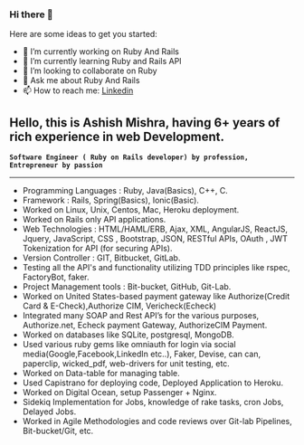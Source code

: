 ### Hi there 👋

Here are some ideas to get you started:

- 🔭 I’m currently working on Ruby And Rails
- 🌱 I’m currently learning Ruby and Rails API
- 👯 I’m looking to collaborate on Ruby
- 💬 Ask me about Ruby And Rails
- 📫 How to reach me: [Linkedin](https://www.linkedin.com/in/ashish-m-6197a2116/)

Hello, this is Ashish Mishra, having 6+ years of rich experience in web Development.
------------------------------------------------------------------------------------------------------------------------------------------------------------
**`Software Engineer ( Ruby on Rails developer) by profession, Entrepreneur by passion`**

------------------------------------------------------------------------------------------------------------------------------------------------------------
-  Programming Languages : Ruby, Java(Basics), C++, C.  
-  Framework : Rails, Spring(Basics), Ionic(Basic).  
-  Worked on Linux, Unix, Centos, Mac, Heroku deployment.  
-  Worked on Rails only API applications.  
-  Web Technologies : HTML/HAML/ERB, Ajax, XML, AngularJS, ReactJS, Jquery, JavaScript, CSS , Bootstrap, JSON, RESTful APIs, OAuth , JWT Tokenization for API (for securing APIs).  
-  Version Controller : GIT, Bitbucket, GitLab.  
-  Testing all the API's and functionality utilizing TDD principles like rspec, FactoryBot, faker.  
-  Project Management tools : Bit-bucket, GitHub, Git-Lab.  
-  Worked on United States-based payment gateway like Authorize(Credit Card & E-Check),Authorize CIM, Vericheck(Echeck)  
-  Integrated many SOAP and Rest API’s for the various purposes, Authorize.net, Echeck payment
Gateway, AuthorizeCIM Payment.  
-  Worked on databases like SQLite, postgresql, MongoDB.  
-  Used various ruby gems like omniauth for login via social media(Google,Facebook,LinkedIn etc..), Faker, Devise, can can, paperclip, wicked_pdf, web-drivers for unit testing, etc.  
-  Worked on Data-table for managing table.  
-  Used Capistrano for deploying code, Deployed Application to Heroku.  
-  Worked on Digital Ocean, setup Passenger + Nginx.  
-  Sidekiq Implementation for Jobs, knowledge of rake tasks, cron Jobs, Delayed Jobs.  
-  Worked in Agile Methodologies and code reviews over Git-lab Pipelines, Bit-bucket/Git, etc.  
